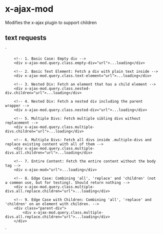 # x-ajax-mod
Modifies the x-ajax plugin to support children

## text requests
`<div x-data="{url: 'https://edd-back-to-the-future-ii.local/products/'}">

		<!-- 1. Basic Case: Empty div -->
		<div x-ajax-mod.query.class.empty-div="url">...loading</div>

		<!-- 2. Basic Text Element: Fetch a div with plain text inside -->
		<div x-ajax-mod.query.class.text-element="url">...loading</div>

		<!-- 3. Nested Div: Fetch an element that has a child element -->
		<div x-ajax-mod.query.class.nested-div.children="url">...loading</div>

		<!-- 4. Nested Div: Fetch a nested div including the parent wrapper -->
		<div x-ajax-mod.query.class.nested-div="url">...loading</div>

		<!-- 5. Multiple Divs: Fetch multiple sibling divs without replacement -->
		<div x-ajax-mod.query.class.multiple-divs.children="url">...loading</div>

		<!-- 6. Multiple Divs: Fetch all divs inside .multiple-divs and replace existing content with all of them -->
		<div x-ajax-mod.query.class.multiple-divs.all.children="url">...loading</div>

		<!-- 7. Entire Content: Fetch the entire content without the body tag -->
		<div x-ajax-mod="url">...loading</div>

		<!-- 8. Edge Case: Combining 'all', 'replace' and 'children' (not a common use, but for testing). Should return nothing -->
		<div x-ajax-mod.query.class.multiple-divs.all.replace.children="url">...loading</div>

		<!-- 9. Edge Case with Children: Combining 'all', 'replace' and 'children' on an element with children. -->
		<div class="parent-div">
			<div x-ajax-mod.query.class.multiple-divs.all.replace.children="url">...loading</div>
		</div>

</div>`

